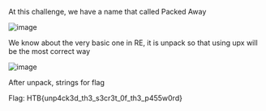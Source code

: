 At this challenge, we have a name that called Packed Away

![image](https://github.com/anhshidou/HTB2024/assets/120787381/10b1b814-686c-4273-88d1-d1db96b2b94f)

We know about the very basic one in RE, it is unpack so that using upx will be the most correct way

![image](https://github.com/anhshidou/HTB2024/assets/120787381/644dd1f5-56d9-4d60-9e98-25d3adac2927)

After unpack, strings for flag

Flag: HTB{unp4ck3d_th3_s3cr3t_0f_th3_p455w0rd}
